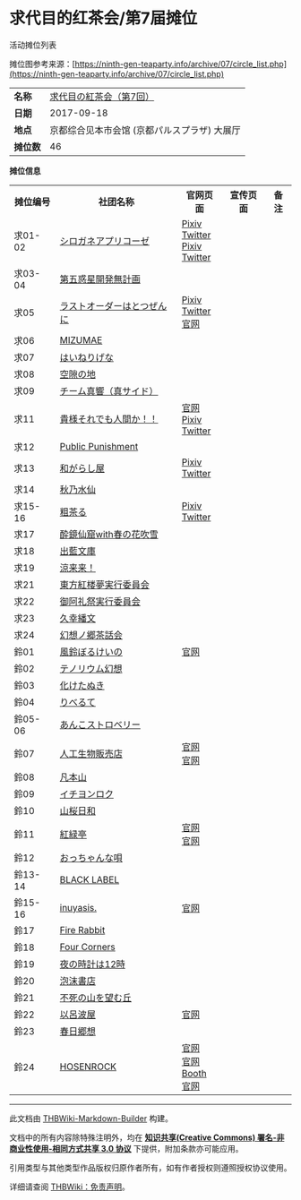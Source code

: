 # 求代目的红茶会/第7届摊位

<!-- source html: G:\repos\THBWiki-Markdown-Builder\THBWikiMarkdown\Temp\main\3\33\ns0%3A%E6%B1%82%E4%BB%A3%E7%9B%AE%E7%9A%84%E7%BA%A2%E8%8C%B6%E4%BC%9A%2F%E7%AC%AC7%E5%B1%8A%E6%91%8A%E4%BD%8D.html -->

活动摊位列表

  
摊位图参考来源：[https://ninth-gen-teaparty.info/archive/07/circle_list.php](https://ninth-gen-teaparty.info/archive/07/circle_list.php)
  
  
  

  


<table>

<tbody><tr>
<td><b>名称</b></td>
<td><a href="/%E6%B1%82%E4%BB%A3%E7%9B%AE%E7%9A%84%E7%BA%A2%E8%8C%B6%E4%BC%9A#7" title="求代目的红茶会">求代目の紅茶会（第7回）</a>
</td></tr>
<tr>
<td><b>日期</b></td>
<td>2017-09-18
</td></tr>
<tr>
<td><b>地点</b></td>
<td>京都综合见本市会馆 (京都パルスプラザ) 大展厅
</td></tr>
<tr>
<td><b>摊位数</b></td>
<td>46
</td></tr></tbody></table>


 **摊位信息**   

<table><tbody><tr><th>摊位编号</th><th>社团名称</th><th>官网页面</th><th>宣传页面</th><th>备注</th></tr><tr><td id="シロガネアプリコーゼ">求01-02</td><td><a href="./シロガネアプリコーゼ.md" title="シロガネアプリコーゼ">シロガネアプリコーゼ</a></td><td><a rel="nofollow" class="external text" href="https://www.pixiv.net/users/1835891">Pixiv</a><br><a rel="nofollow" class="external text" href="https://twitter.com/gindukiringo">Twitter</a><br><a rel="nofollow" class="external text" href="https://www.pixiv.net/users/31361427">Pixiv</a><br><a rel="nofollow" class="external text" href="https://twitter.com/Shricot">Twitter</a></td><td></td><td></td></tr>
<tr><td id="第五惑星開発無計画">求03-04</td><td><a href="/index.php?title=%E7%AC%AC%E4%BA%94%E6%83%91%E6%98%9F%E9%96%8B%E7%99%BA%E7%84%A1%E8%A8%88%E7%94%BB&amp;action=edit&amp;redlink=1" class="new" title="第五惑星開発無計画（页面不存在）">第五惑星開発無計画</a></td><td></td><td></td><td></td></tr>
<tr><td id="ラストオーダーはとつぜんに">求05</td><td><a href="./ラストオーダーはとつぜんに.md" title="ラストオーダーはとつぜんに">ラストオーダーはとつぜんに</a></td><td><a rel="nofollow" class="external text" href="https://www.pixiv.net/users/273784">Pixiv</a><br><a rel="nofollow" class="external text" href="https://twitter.com/KirituneAkano">Twitter</a><br><a rel="nofollow" class="external text" href="http://lastorderhatotsuzenni.web.fc2.com/index.html">官网</a></td><td></td><td></td></tr>
<tr><td id="MIZUMAE">求06</td><td><a href="/index.php?title=MIZUMAE&amp;action=edit&amp;redlink=1" class="new" title="MIZUMAE（页面不存在）">MIZUMAE</a></td><td></td><td></td><td></td></tr>
<tr><td id="はいねりげな">求07</td><td><a href="/index.php?title=%E3%81%AF%E3%81%84%E3%81%AD%E3%82%8A%E3%81%92%E3%81%AA&amp;action=edit&amp;redlink=1" class="new" title="はいねりげな（页面不存在）">はいねりげな</a></td><td></td><td></td><td></td></tr>
<tr><td id="空隙の地">求08</td><td><a href="/index.php?title=%E7%A9%BA%E9%9A%99%E3%81%AE%E5%9C%B0&amp;action=edit&amp;redlink=1" class="new" title="空隙の地（页面不存在）">空隙の地</a></td><td></td><td></td><td></td></tr>
<tr><td id="チーム真響（真サイド）">求09</td><td><a href="/index.php?title=%E3%83%81%E3%83%BC%E3%83%A0%E7%9C%9F%E9%9F%BF%EF%BC%88%E7%9C%9F%E3%82%B5%E3%82%A4%E3%83%89%EF%BC%89&amp;action=edit&amp;redlink=1" class="new" title="チーム真響（真サイド）（页面不存在）">チーム真響（真サイド）</a></td><td></td><td></td><td></td></tr>
<tr><td id="貴様それでも人間か！！">求11</td><td><a href="./貴様それでも人間か！！.md" title="貴様それでも人間か！！">貴様それでも人間か！！</a></td><td><a rel="nofollow" class="external text" href="http://www.kisama.net/">官网</a><br><a rel="nofollow" class="external text" href="https://www.pixiv.net/member.php?id=118947">Pixiv</a><br><a rel="nofollow" class="external text" href="https://twitter.com/tano_no">Twitter</a></td><td></td><td></td></tr>
<tr><td id="Public_Punishment">求12</td><td><a href="/index.php?title=Public_Punishment&amp;action=edit&amp;redlink=1" class="new" title="Public Punishment（页面不存在）">Public Punishment</a></td><td></td><td></td><td></td></tr>
<tr><td id="和がらし屋">求13</td><td><a href="./和がらし屋.md" title="和がらし屋">和がらし屋</a></td><td><a rel="nofollow" class="external text" href="https://www.pixiv.net/users/8194034">Pixiv</a><br><a rel="nofollow" class="external text" href="https://twitter.com/wagarashiya">Twitter</a></td><td></td><td></td></tr>
<tr><td id="秋乃水仙">求14</td><td><a href="/index.php?title=%E7%A7%8B%E4%B9%83%E6%B0%B4%E4%BB%99&amp;action=edit&amp;redlink=1" class="new" title="秋乃水仙（页面不存在）">秋乃水仙</a></td><td></td><td></td><td></td></tr>
<tr><td id="粗茶る">求15-16</td><td><a href="./粗茶る.md" title="粗茶る">粗茶る</a></td><td><a rel="nofollow" class="external text" href="https://www.pixiv.net/users/10210">Pixiv</a><br><a rel="nofollow" class="external text" href="https://twitter.com/socha1980">Twitter</a></td><td></td><td></td></tr>
<tr><td id="酔鏡仙窟with春の花吹雪">求17</td><td><a href="/index.php?title=%E9%85%94%E9%8F%A1%E4%BB%99%E7%AA%9Fwith%E6%98%A5%E3%81%AE%E8%8A%B1%E5%90%B9%E9%9B%AA&amp;action=edit&amp;redlink=1" class="new" title="酔鏡仙窟with春の花吹雪（页面不存在）">酔鏡仙窟with春の花吹雪</a></td><td></td><td></td><td></td></tr>
<tr><td id="出藍文庫">求18</td><td><a href="/index.php?title=%E5%87%BA%E8%97%8D%E6%96%87%E5%BA%AB&amp;action=edit&amp;redlink=1" class="new" title="出藍文庫（页面不存在）">出藍文庫</a></td><td></td><td></td><td></td></tr>
<tr><td id="涼来来！">求19</td><td><a href="/index.php?title=%E6%B6%BC%E6%9D%A5%E6%9D%A5%EF%BC%81&amp;action=edit&amp;redlink=1" class="new" title="涼来来！（页面不存在）">涼来来！</a></td><td></td><td></td><td></td></tr>
<tr><td id="東方紅楼夢実行委員会">求21</td><td><a href="/index.php?title=%E6%9D%B1%E6%96%B9%E7%B4%85%E6%A5%BC%E5%A4%A2%E5%AE%9F%E8%A1%8C%E5%A7%94%E5%93%A1%E4%BC%9A&amp;action=edit&amp;redlink=1" class="new" title="東方紅楼夢実行委員会（页面不存在）">東方紅楼夢実行委員会</a></td><td></td><td></td><td></td></tr>
<tr><td id="御阿礼祭実行委員会">求22</td><td><a href="./御阿礼祭実行委員会.md" title="御阿礼祭実行委員会">御阿礼祭実行委員会</a></td><td></td><td></td><td></td></tr>
<tr><td id="久幸繙文">求23</td><td><a href="/index.php?title=%E4%B9%85%E5%B9%B8%E7%B9%99%E6%96%87&amp;action=edit&amp;redlink=1" class="new" title="久幸繙文（页面不存在）">久幸繙文</a></td><td></td><td></td><td></td></tr>
<tr><td id="幻想ノ郷茶話会">求24</td><td><a href="/index.php?title=%E5%B9%BB%E6%83%B3%E3%83%8E%E9%83%B7%E8%8C%B6%E8%A9%B1%E4%BC%9A&amp;action=edit&amp;redlink=1" class="new" title="幻想ノ郷茶話会（页面不存在）">幻想ノ郷茶話会</a></td><td></td><td></td><td></td></tr>
<tr><td id="風鈴ぼるけいの">鈴01</td><td><a href="./風鈴ぼるけいの.md" title="風鈴ぼるけいの">風鈴ぼるけいの</a></td><td><a rel="nofollow" class="external text" href="http://r-volcano.jp/">官网</a></td><td></td><td></td></tr>
<tr><td id="テノリウム幻想">鈴02</td><td><a href="/index.php?title=%E3%83%86%E3%83%8E%E3%83%AA%E3%82%A6%E3%83%A0%E5%B9%BB%E6%83%B3&amp;action=edit&amp;redlink=1" class="new" title="テノリウム幻想（页面不存在）">テノリウム幻想</a></td><td></td><td></td><td></td></tr>
<tr><td id="化けたぬき">鈴03</td><td><a href="/index.php?title=%E5%8C%96%E3%81%91%E3%81%9F%E3%81%AC%E3%81%8D&amp;action=edit&amp;redlink=1" class="new" title="化けたぬき（页面不存在）">化けたぬき</a></td><td></td><td></td><td></td></tr>
<tr><td id="りべるて">鈴04</td><td><a href="/index.php?title=%E3%82%8A%E3%81%B9%E3%82%8B%E3%81%A6&amp;action=edit&amp;redlink=1" class="new" title="りべるて（页面不存在）">りべるて</a></td><td></td><td></td><td></td></tr>
<tr><td id="あんこストロベリー">鈴05-06</td><td><a href="/index.php?title=%E3%81%82%E3%82%93%E3%81%93%E3%82%B9%E3%83%88%E3%83%AD%E3%83%99%E3%83%AA%E3%83%BC&amp;action=edit&amp;redlink=1" class="new" title="あんこストロベリー（页面不存在）">あんこストロベリー</a></td><td></td><td></td><td></td></tr>
<tr><td id="人工生物販売店">鈴07</td><td><a href="./人工生物販売店.md" title="人工生物販売店">人工生物販売店</a></td><td><a rel="nofollow" class="external text" href="http://jinkoseibutu.blog58.fc2.com/">官网</a><br><a rel="nofollow" class="external text" href="http://jinkoseibutu.web.fc2.com./index.html">官网</a></td><td></td><td></td></tr>
<tr><td id="凡本山">鈴08</td><td><a href="./凡本山.md" title="凡本山">凡本山</a></td><td></td><td></td><td></td></tr>
<tr><td id="イチヨンロク">鈴09</td><td><a href="/index.php?title=%E3%82%A4%E3%83%81%E3%83%A8%E3%83%B3%E3%83%AD%E3%82%AF&amp;action=edit&amp;redlink=1" class="new" title="イチヨンロク（页面不存在）">イチヨンロク</a></td><td></td><td></td><td></td></tr>
<tr><td id="山桜日和">鈴10</td><td><a href="/index.php?title=%E5%B1%B1%E6%A1%9C%E6%97%A5%E5%92%8C&amp;action=edit&amp;redlink=1" class="new" title="山桜日和（页面不存在）">山桜日和</a></td><td></td><td></td><td></td></tr>
<tr><td id="紅緑亭">鈴11</td><td><a href="./紅緑亭.md" title="紅緑亭">紅緑亭</a></td><td><a rel="nofollow" class="external text" href="http://kouryokutei.hp.infoseek.co.jp/">官网</a><br><a rel="nofollow" class="external text" href="http://kouryokutei.web.fc2.com/">官网</a></td><td></td><td></td></tr>
<tr><td id="おっちゃんな唄">鈴12</td><td><a href="/index.php?title=%E3%81%8A%E3%81%A3%E3%81%A1%E3%82%83%E3%82%93%E3%81%AA%E5%94%84&amp;action=edit&amp;redlink=1" class="new" title="おっちゃんな唄（页面不存在）">おっちゃんな唄</a></td><td></td><td></td><td></td></tr>
<tr><td id="BLACK_LABEL">鈴13-14</td><td><a href="/index.php?title=BLACK_LABEL&amp;action=edit&amp;redlink=1" class="new" title="BLACK LABEL（页面不存在）">BLACK LABEL</a></td><td></td><td></td><td></td></tr>
<tr><td id="inuyasis.">鈴15-16</td><td><a href="./inuyasis..md" title="inuyasis.">inuyasis.</a></td><td><a rel="nofollow" class="external text" href="http://inuyasis.web.fc2.com/">官网</a></td><td></td><td></td></tr>
<tr><td id="Fire_Rabbit">鈴17</td><td><a href="/index.php?title=Fire_Rabbit&amp;action=edit&amp;redlink=1" class="new" title="Fire Rabbit（页面不存在）">Fire Rabbit</a></td><td></td><td></td><td></td></tr>
<tr><td id="Four_Corners">鈴18</td><td><a href="/index.php?title=Four_Corners&amp;action=edit&amp;redlink=1" class="new" title="Four Corners（页面不存在）">Four Corners</a></td><td></td><td></td><td></td></tr>
<tr><td id="夜の時計は12時">鈴19</td><td><a href="/index.php?title=%E5%A4%9C%E3%81%AE%E6%99%82%E8%A8%88%E3%81%AF12%E6%99%82&amp;action=edit&amp;redlink=1" class="new" title="夜の時計は12時（页面不存在）">夜の時計は12時</a></td><td></td><td></td><td></td></tr>
<tr><td id="泡沫書店">鈴20</td><td><a href="/index.php?title=%E6%B3%A1%E6%B2%AB%E6%9B%B8%E5%BA%97&amp;action=edit&amp;redlink=1" class="new" title="泡沫書店（页面不存在）">泡沫書店</a></td><td></td><td></td><td></td></tr>
<tr><td id="不死の山を望む丘">鈴21</td><td><a href="/index.php?title=%E4%B8%8D%E6%AD%BB%E3%81%AE%E5%B1%B1%E3%82%92%E6%9C%9B%E3%82%80%E4%B8%98&amp;action=edit&amp;redlink=1" class="new" title="不死の山を望む丘（页面不存在）">不死の山を望む丘</a></td><td></td><td></td><td></td></tr>
<tr><td id="以呂波屋">鈴22</td><td><a href="./以呂波屋.md" title="以呂波屋">以呂波屋</a></td><td><a rel="nofollow" class="external text" href="http://www.iroha-ya.info/index.php">官网</a></td><td></td><td></td></tr>
<tr><td id="春日郷想">鈴23</td><td><a href="/index.php?title=%E6%98%A5%E6%97%A5%E9%83%B7%E6%83%B3&amp;action=edit&amp;redlink=1" class="new" title="春日郷想（页面不存在）">春日郷想</a></td><td></td><td></td><td></td></tr>
<tr><td id="HOSENROCK">鈴24</td><td><a href="./HOSENROCK.md" title="HOSENROCK">HOSENROCK</a></td><td><a rel="nofollow" class="external text" href="http://hosenrock.lovesick.jp/">官网</a><br><a rel="nofollow" class="external text" href="http://mc24.nobody.jp/index.html">官网</a><br><a rel="nofollow" class="external text" href="https://hosenrock.booth.pm/">Booth</a><br><a rel="nofollow" class="external text" href="https://culotte96.tumblr.com/">官网</a></td><td></td><td></td></tr></tbody></table>







---

此文档由 [THBWiki-Markdown-Builder](https://github.com/Delsin-Yu/THBWiki-Markdown-Builder) 构建。

文档中的所有内容除特殊注明外，均在 [**知识共享(Creative Commons) 署名-非商业性使用-相同方式共享 3.0 协议**](https://creativecommons.org/licenses/by-sa/3.0/deed.zh-hans) 下提供，附加条款亦可能应用。

引用类型与其他类型作品版权归原作者所有，如有作者授权则遵照授权协议使用。

详细请查阅 [THBWiki：免责声明](https://thbwiki.cc/THBWiki:%E5%85%8D%E8%B4%A3%E5%A3%B0%E6%98%8E)。

